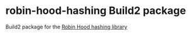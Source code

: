 # robin-hood-hashing Build2 package

Build2 package for the [Robin Hood hashing library](https://github.com/martinus/robin-hood-hashing)

